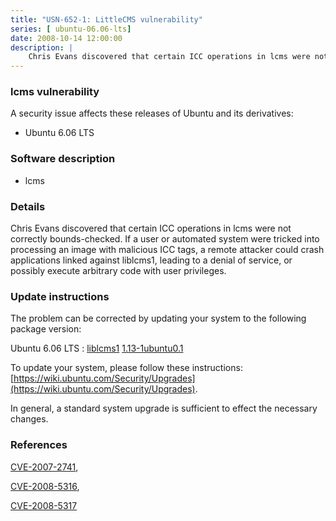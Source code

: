 ```yaml
---
title: "USN-652-1: LittleCMS vulnerability"
series: [ ubuntu-06.06-lts]
date: 2008-10-14 12:00:00
description: |
    Chris Evans discovered that certain ICC operations in lcms were not correctly bounds-checked.  If a user or automated system were tricked into processing an image with malicious ICC tags, a remote attacker could crash applications linked against liblcms1, leading to a denial of service, or possibly execute arbitrary code with user privileges. 
--- 
```

 
### lcms vulnerability

A security issue affects these releases of Ubuntu and its derivatives:

* Ubuntu 6.06 LTS

### Software description

* lcms 

### Details

Chris Evans discovered that certain ICC operations in lcms were not correctly bounds-checked. If a user or automated system were tricked into processing an image with malicious ICC tags, a remote attacker could crash applications linked against liblcms1, leading to a denial of service, or possibly execute arbitrary code with user privileges. 

### Update instructions

The problem can be corrected by updating your system to the following package version:

Ubuntu 6.06 LTS
 : [liblcms1](https://launchpad.net/ubuntu/+source/lcms) <span> [1.13-1ubuntu0.1](https://launchpad.net/ubuntu/+source/lcms/1.13-1ubuntu0.1) </span> 

To update your system, please follow these instructions: [https://wiki.ubuntu.com/Security/Upgrades](https://wiki.ubuntu.com/Security/Upgrades).

In general, a standard system upgrade is sufficient to effect the necessary changes. 

### References

 [CVE-2007-2741](http://people.ubuntu.com/~ubuntu-security/cve/CVE-2007-2741), 

 [CVE-2008-5316](http://people.ubuntu.com/~ubuntu-security/cve/CVE-2008-5316), 

 [CVE-2008-5317](http://people.ubuntu.com/~ubuntu-security/cve/CVE-2008-5317)
 
